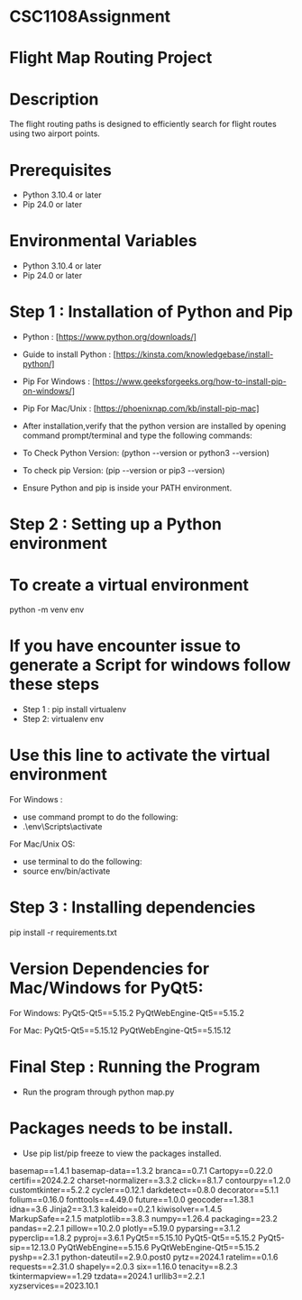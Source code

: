 # CSC1108Assignment

# Flight Map Routing Project

# Description

The flight routing paths is designed to efficiently search for flight routes using two airport points.

# Prerequisites

- Python 3.10.4 or later
- Pip 24.0 or later

# Environmental Variables

- Python 3.10.4 or later
- Pip 24.0 or later

# Step 1 : Installation of Python and Pip

- Python : [https://www.python.org/downloads/]
- Guide to install Python : [https://kinsta.com/knowledgebase/install-python/]
- Pip For Windows : [https://www.geeksforgeeks.org/how-to-install-pip-on-windows/]
- Pip For Mac/Unix : [https://phoenixnap.com/kb/install-pip-mac]

- After installation,verify that the python version are installed by opening command prompt/terminal and type the following commands:
- To Check Python Version: (python --version or python3 --version)
- To check pip Version: (pip --version or pip3 --version)
- Ensure Python and pip is inside your PATH environment.

# Step 2 : Setting up a Python environment

# To create a virtual environment

python -m venv env

# If you have encounter issue to generate a Script for windows follow these steps

- Step 1 : pip install virtualenv
- Step 2: virtualenv env

# Use this line to activate the virtual environment

For Windows :

- use command prompt to do the following:
- .\env\Scripts\activate

For Mac/Unix OS:

- use terminal to do the following:
- source env/bin/activate

# Step 3 : Installing dependencies

pip install -r requirements.txt

# Version Dependencies for Mac/Windows for PyQt5:

For Windows:
PyQt5-Qt5==5.15.2
PyQtWebEngine-Qt5==5.15.2

For Mac:
PyQt5-Qt5==5.15.12
PyQtWebEngine-Qt5==5.15.12

# Final Step : Running the Program

- Run the program through python map.py

# Packages needs to be install.

- Use pip list/pip freeze to view the packages installed.

basemap==1.4.1
basemap-data==1.3.2
branca==0.7.1
Cartopy==0.22.0
certifi==2024.2.2
charset-normalizer==3.3.2
click==8.1.7
contourpy==1.2.0
customtkinter==5.2.2
cycler==0.12.1
darkdetect==0.8.0
decorator==5.1.1
folium==0.16.0
fonttools==4.49.0
future==1.0.0
geocoder==1.38.1
idna==3.6
Jinja2==3.1.3
kaleido==0.2.1
kiwisolver==1.4.5
MarkupSafe==2.1.5
matplotlib==3.8.3
numpy==1.26.4
packaging==23.2
pandas==2.2.1
pillow==10.2.0
plotly==5.19.0
pyparsing==3.1.2
pyperclip==1.8.2
pyproj==3.6.1
PyQt5==5.15.10
PyQt5-Qt5==5.15.2
PyQt5-sip==12.13.0
PyQtWebEngine==5.15.6
PyQtWebEngine-Qt5==5.15.2
pyshp==2.3.1
python-dateutil==2.9.0.post0
pytz==2024.1
ratelim==0.1.6
requests==2.31.0
shapely==2.0.3
six==1.16.0
tenacity==8.2.3
tkintermapview==1.29
tzdata==2024.1
urllib3==2.2.1
xyzservices==2023.10.1
